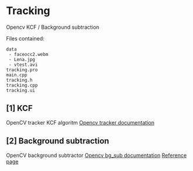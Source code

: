 # Tracking
Opencv KCF / Background subtraction

Files contained:
```
data
 - faceocc2.webm
 - Lena.jpg
 - vtest.avi
tracking.pro
main.cpp
tracking.h
tracking.cpp
tracking.ui
```

## [1] KCF
OpenCV tracker KCF algoritm
[Opencv tracker documentation](https://docs.opencv.org/3.4.3/d2/d0a/tutorial_introduction_to_tracker.html)

## [2] Background subtraction
OpenCV background subtractor
[Opencv bg_sub documentation](https://github.com/opencv/opencv/blob/master/samples/cpp/tutorial_code/video/bg_sub.cpp)
[Reference page](https://github.com/meow333/Vehicle-detection-and-Motion-tracking-algorithm)
